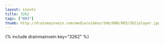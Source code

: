 ```yaml
--- 
layout: sieutv
title: 3262
tags: ["003"]
thumb: http://drainmainvein.com/media/videos/tmb/000/003/262/player.jpg
---
```

{% include drainmainvein key="3262" %} 
